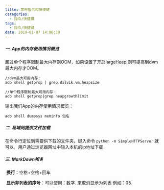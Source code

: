 ```yaml
---
title: 常用指令和快捷键
categories:
  - 指令/快捷键
tags:
  - 指令/快捷键
date: 2019-01-07 14:06:30
---
```


##### 一. App的内存使用情况概览

超过单个程序限制最大内存则OOM，如果设置了开启largeHeap,则可提高到dvm最大内存才OOM。

```
//dvm最大可用内存：
adb shell getprop | grep dalvik.vm.heapsize
```

```
//单个程序限制最大可用内存：
adb shell getprop|grep heapgrowthlimit
```

输出我们App的内存使用情况概览：

```
adb shell dumpsys meminfo 包名
```

##### 二. 局域网提供文件加载

在命令行定位到需要供下载的文件夹，键入命令 `python -m SimpleHTTPServer`  就可以，用户通过浏览器网址中输入本机的ip地址下载

##### 三. MarkDown相关  

​	 **换行**：空格+空格+回车

​	 **显示非列表的序号**：可以使用：数字\. 来取消显示为列表 例如：05\. 